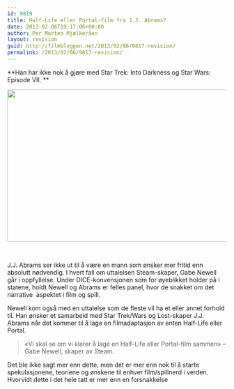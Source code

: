 ```yaml
---
id: 9819
title: Half-Life eller Portal-film fra J.J. Abrams?
date: 2013-02-06T19:17:06+00:00
author: Per Morten Mjølkeråen
layout: revision
guid: http://filmbloggen.net/2013/02/06/9817-revision/
permalink: /2013/02/06/9817-revision/
---
```

**Han har ikke nok å gjøre med Star Trek: Into Darkness og Star Wars: Episode VII. **

<a href="http://filmbloggen.net/?attachment_id=9818" rel="attachment wp-att-9818"><img class="alignnone size-full wp-image-9818" src="http://filmbloggen.net/wp-content/uploads//2013/02/jjgabe530.jpg" alt="" width="530" height="349" /></a>

&nbsp;

J.J. Abrams ser ikke ut til å være en mann som ønsker mer fritid enn absolutt nødvendig. I hvert fall om uttalelsen Steam-skaper, Gabe Newell går i oppfyllelse. Under DICE-konvensjonen som for øyeblikket holder på i statene, holdt Newell og Abrams er felles panel, hvor de snakket om det narrative  aspektet i film og spill.

Newell kom også med en uttalelse som de fleste vil ha et eller annet forhold til. Han ønsker et samarbeid med Star Trek/Wars og Lost-skaper J.J. Abrams når det kommer til å lage en filmadaptasjon av enten Half-Life eller Portal.

> &laquo;Vi skal se om vi klarer å lage en Half-Life eller Portal-film sammen&raquo; &#8211; Gabe Newell, skaper av Steam.

Det ble ikke sagt mer enn dette, men det er mer enn nok til å starte spekulasjonene, teoriene og ønskene til enhver film/spillnerd i verden. Hvorvidt dette i det hele tatt er mer enn en forsnakkelse